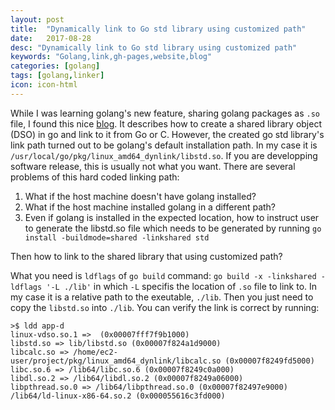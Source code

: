 ```yaml
---
layout: post
title:  "Dynamically link to Go std library using customized path"
date:   2017-08-28
desc: "Dynamically link to Go std library using customized path"
keywords: "Golang,link,gh-pages,website,blog"
categories: [golang]
tags: [golang,linker]
icon: icon-html
---
```

While I was learning golang's new feature, sharing golang packages as `.so` file, I found this nice [blog](http://blog.ralch.com/tutorial/golang-sharing-libraries/). It describes how to create a shared library object (DSO) in go and link to it from Go or C. However, the created go std library's link path turned out to be golang's default installation path. In my case it is `/usr/local/go/pkg/linux_amd64_dynlink/libstd.so`. If you are developping software release, this is usually not what you want. There are several problems of this hard coded linking path:
1. What if the host machine doesn't have golang installed?
2. What if the host machine installed golang in a different path?
3. Even if golang is installed in the expected location, how to instruct user to generate the libstd.so file which needs to be generated by running `go install -buildmode=shared -linkshared std`

Then how to link to the shared library that using customized path?

What you need is `ldflags` of `go build` command:
`go build -x -linkshared -ldflags '-L ./lib'` in which `-L` specifis the location of `.so` file to link to. In my case it is a relative path to the exeutable, `./lib`. Then you just need to copy the `libstd.so` into `./lib`. You can verify the link is correct by running:

```
>$ ldd app-d
linux-vdso.so.1 =>  (0x00007fff7f9b1000)
libstd.so => lib/libstd.so (0x00007f824a1d9000)
libcalc.so => /home/ec2-user/project/pkg/linux_amd64_dynlink/libcalc.so (0x00007f8249fd5000)
libc.so.6 => /lib64/libc.so.6 (0x00007f8249c0a000)
libdl.so.2 => /lib64/libdl.so.2 (0x00007f8249a06000)
libpthread.so.0 => /lib64/libpthread.so.0 (0x00007f82497e9000)
/lib64/ld-linux-x86-64.so.2 (0x000055616c3fd000)
```


